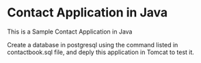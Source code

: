 # Contact Application in Java
This is a Sample Contact Application in Java

Create a database in postgresql using the command listed in contactbook.sql file, and deply this application in Tomcat to test it.
